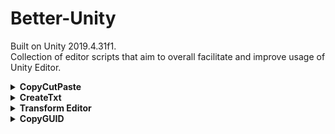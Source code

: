 # Better-Unity
Built on Unity 2019.4.31f1.<br>
Collection of editor scripts that aim to overall facilitate and improve usage of Unity Editor.

<details>
  <summary><b>CopyCutPaste</b></summary>
  Adds 3 new Assets context menu items: Copy, Cut & Paste
</details>

<details>
  <summary><b>CreateTxt</b></summary>
  Adds a new Assets context menu item: Create > Text File<br>
  Allows you to instantly create a text file in the targeted folder
</details>

<details>
  <summary><b>Transform Editor</b></summary>
  Replicates Unity's Transform Inspector but adds a Context Menu to each field.<br>
  Allows you to Copy, Paste and Reset any transform field individually.
</details>

<details>
  <summary><b>CopyGUID</b></summary>
  Adds a new Assets context menu item: Copy GUID.<br>
  Copies the GUID of the selected Asset to the clipboard.
</details>